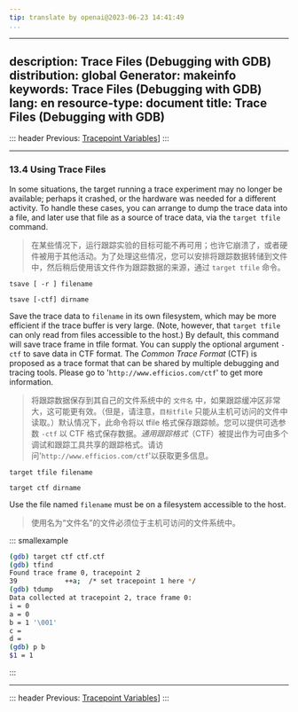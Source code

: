 ```yaml
---
tip: translate by openai@2023-06-23 14:41:49
...
```

---
description: Trace Files (Debugging with GDB)
distribution: global
Generator: makeinfo
keywords: Trace Files (Debugging with GDB)
lang: en
resource-type: document
title: Trace Files (Debugging with GDB)
---------------------------------------

::: header
Previous: [Tracepoint Variables](Tracepoint-Variables.html#Tracepoint-Variables)]
:::

---

### 13.4 Using Trace Files

In some situations, the target running a trace experiment may no longer be available; perhaps it crashed, or the hardware was needed for a different activity. To handle these cases, you can arrange to dump the trace data into a file, and later use that file as a source of trace data, via the `target tfile` command.

> 在某些情况下，运行跟踪实验的目标可能不再可用；也许它崩溃了，或者硬件被用于其他活动。为了处理这些情况，您可以安排将跟踪数据转储到文件中，然后稍后使用该文件作为跟踪数据的来源，通过 `target tfile` 命令。

`tsave [ -r ] filename`

`tsave [-ctf] dirname`

Save the trace data to `filename` in its own filesystem, which may be more efficient if the trace buffer is very large. (Note, however, that `target tfile` can only read from files accessible to the host.) By default, this command will save trace frame in tfile format. You can supply the optional argument `-ctf` to save data in CTF format. The *Common Trace Format* (CTF) is proposed as a trace format that can be shared by multiple debugging and tracing tools. Please go to '`http://www.efficios.com/ctf`' to get more information.

> 将跟踪数据保存到其自己的文件系统中的 `文件名` 中，如果跟踪缓冲区非常大，这可能更有效。（但是，请注意，`目标tfile` 只能从主机可访问的文件中读取。）默认情况下，此命令将以 tfile 格式保存跟踪帧。您可以提供可选参数 `-ctf` 以 CTF 格式保存数据。*通用跟踪格式*（CTF）被提出作为可由多个调试和跟踪工具共享的跟踪格式。请访问'`http://www.efficios.com/ctf`'以获取更多信息。

`target tfile filename`

`target ctf dirname`

Use the file named `filename` must be on a filesystem accessible to the host.

> 使用名为“文件名”的文件必须位于主机可访问的文件系统中。

::: smallexample

```bash
(gdb) target ctf ctf.ctf
(gdb) tfind
Found trace frame 0, tracepoint 2
39            ++a;  /* set tracepoint 1 here */
(gdb) tdump
Data collected at tracepoint 2, trace frame 0:
i = 0
a = 0
b = 1 '\001'
c = 
d = 
(gdb) p b
$1 = 1
```

:::

---

::: header
Previous: [Tracepoint Variables](Tracepoint-Variables.html#Tracepoint-Variables)]
:::

